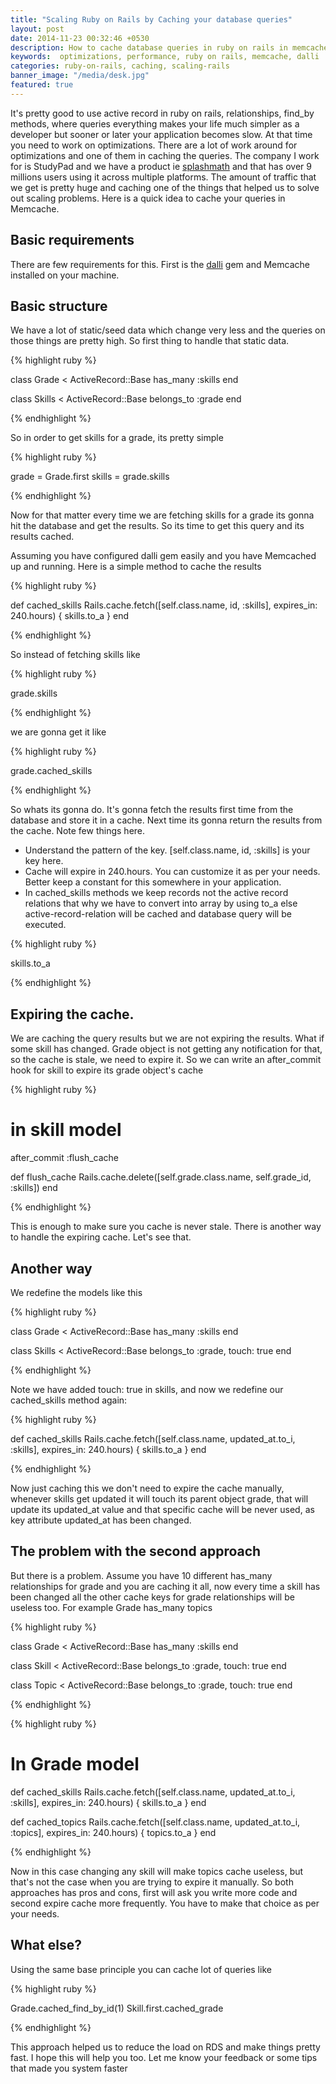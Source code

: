```yaml
---
title: "Scaling Ruby on Rails by Caching your database queries"
layout: post
date: 2014-11-23 00:32:46 +0530
description: How to cache database queries in ruby on rails in memcache.
keywords:  optimizations, performance, ruby on rails, memcache, dalli
categories: ruby-on-rails, caching, scaling-rails
banner_image: "/media/desk.jpg"
featured: true
---
```



It's pretty good to use active record in ruby on rails, relationships, find_by methods, where queries everything makes your
life much simpler as a developer but sooner or later your application becomes slow. At that time you need to work on optimizations.
There are a lot of work around for optimizations and one of them in caching the queries. The company I work for is StudyPad and we have a product
ie [splashmath](http://splashmath.com/?utm_campaign=codebeerstartups) and that has over 9 millions users using it across multiple platforms. The amount of traffic that
we get is pretty huge and caching one of the things that helped us to solve out scaling problems. Here is a quick idea to cache your queries in Memcache.



## Basic requirements

There are few requirements for this. First is the [dalli](https://github.com/mperham/dalli) gem and Memcache installed on your machine.


## Basic structure

  We have a lot of static/seed data which change very less and the queries on those things are pretty high. So first thing to handle that static data.


{% highlight ruby %}

  class Grade < ActiveRecord::Base
    has_many :skills
  end

  class Skills < ActiveRecord::Base
    belongs_to :grade
  end

{% endhighlight %}

So in order to get skills for a grade, its pretty simple

{% highlight ruby %}

  grade = Grade.first
  skills = grade.skills

{% endhighlight %}

Now for that matter every time we are fetching skills for a grade its gonna hit the database and get the results. So its
time to get this query and its results cached.


Assuming you have configured dalli gem easily and you have Memcached up and running. Here is a simple method to cache the results

{% highlight ruby %}

  def cached_skills
    Rails.cache.fetch([self.class.name, id, :skills], expires_in: 240.hours)
    {
      skills.to_a
    }
  end

{% endhighlight %}


So instead of fetching skills like

{% highlight ruby %}

  grade.skills

{% endhighlight %}

we are gonna get it like

{% highlight ruby %}

  grade.cached_skills

{% endhighlight %}



So whats its gonna do. It's gonna fetch the results first time from the database and store it in a cache.
Next time its gonna return the results from the cache. Note few things here.

* Understand the pattern of the key. [self.class.name, id, :skills] is your key here.
* Cache will expire in 240.hours. You can customize it as per your needs.
Better keep a constant for this somewhere in your application.
* In cached_skills methods we keep records not the active record relations that why we have to convert
into array by using to_a else active-record-relation will be cached and database query will be executed.

{% highlight ruby %}

  skills.to_a

{% endhighlight %}

## Expiring the cache.

 We are caching the query results but we are not expiring the results. What if some skill has changed. Grade object is
not getting any notification for that, so the cache is stale, we need to expire it. So we can write an after_commit hook for
skill to expire its grade object's cache

{% highlight ruby %}

  # in skill model
  after_commit :flush_cache

  def flush_cache
    Rails.cache.delete([self.grade.class.name, self.grade_id, :skills])
  end

{% endhighlight %}

This is enough to make sure you cache is never stale. There is another way to handle the expiring cache. Let's see that.

## Another way

We redefine the models like this


{% highlight ruby %}

  class Grade < ActiveRecord::Base
    has_many :skills
  end

  class Skills < ActiveRecord::Base
    belongs_to :grade, touch: true
  end

{% endhighlight %}

Note we have added touch: true in skills, and now we redefine our cached_skills method again:


{% highlight ruby %}

  def cached_skills
    Rails.cache.fetch([self.class.name, updated_at.to_i, :skills], expires_in: 240.hours) {
      skills.to_a
    }
  end

{% endhighlight %}

Now just caching this we don't need to expire the cache manually, whenever skills get updated it will touch its parent
object grade, that will update its updated_at value and that specific cache will be never used, as key attribute updated_at has been changed.

## The problem with the second approach

But there is a problem. Assume you have 10 different has_many relationships for grade and you are caching it all, now every time a
skill has been changed all the other cache keys for grade relationships will be useless too. For example Grade has_many topics


{% highlight ruby %}

  class Grade < ActiveRecord::Base
    has_many :skills
  end

  class Skill < ActiveRecord::Base
    belongs_to :grade, touch: true
  end

  class Topic < ActiveRecord::Base
    belongs_to :grade, touch: true
  end


{% endhighlight %}

{% highlight ruby %}
  # In Grade model
  def cached_skills
    Rails.cache.fetch([self.class.name, updated_at.to_i, :skills], expires_in: 240.hours) {
      skills.to_a
    }
  end

  def cached_topics
    Rails.cache.fetch([self.class.name, updated_at.to_i, :topics], expires_in: 240.hours) {
      topics.to_a
    }
  end

{% endhighlight %}



Now in this case changing any skill will make topics cache useless, but that's not the case when you are trying to expire it manually.
So both approaches has pros and cons, first will ask you write more code and second expire cache more frequently. You have to make that choice as per your needs.

## What else?

Using the same base principle you can cache lot of queries like

{% highlight ruby %}

  Grade.cached_find_by_id(1)
  Skill.first.cached_grade

{% endhighlight %}

This approach helped us to reduce the load on RDS and make things pretty fast. I hope this will help you too.
Let me know your feedback or some tips that made you system faster
